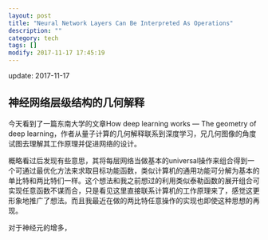 ```yaml
---
layout: post
title: "Neural Network Layers Can Be Interpreted As Operations"
description: ""
category: tech
tags: []
modify: 2017-11-17 17:45:19
---
```


update: 2017-11-17


## 神经网络层级结构的几何解释

今天看到了一篇东南大学的文章How deep learning works — The geometry of deep learning，作者从量子计算的几何解释联系到深度学习，兄几何图像的角度试图去理解其工作原理并促进网络的设计。

概略看过后发现有些意思，其将每层网络当做基本的universal操作来组合得到一个可通过最优化方法来求取目标功能函数，类似计算机的通用功能可分解为基本的单比特和两比特们一样。这个想法和我之前想过的利用类似泰勒函数的展开组合可实现任意函数不谋而合，只是看见这里直接联系计算机的工作原理来了，感觉这更形象地推广了想法。而且我最近在做的两比特任意操作的实现也即使这种思想的再现。

对于神经元的增多，

